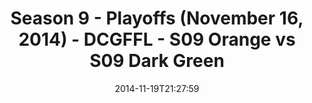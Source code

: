 ---
title: Season 9 - Playoffs (November 16, 2014) - DCGFFL - S09 Orange vs S09 Dark Green
teams-score:
- team: _teams/s09-orange.md
  score: 48
- team: _teams/s09-dark-green.md
  score: 32
mvp: Donald Mitchell (Orange), Kevin Kostyk (Dark Green)
game-ball: N/A
season: 9
week: 0
date: '2014-11-19T21:27:59'
pageid: season-9-playoffs-4464-vs-4455
---